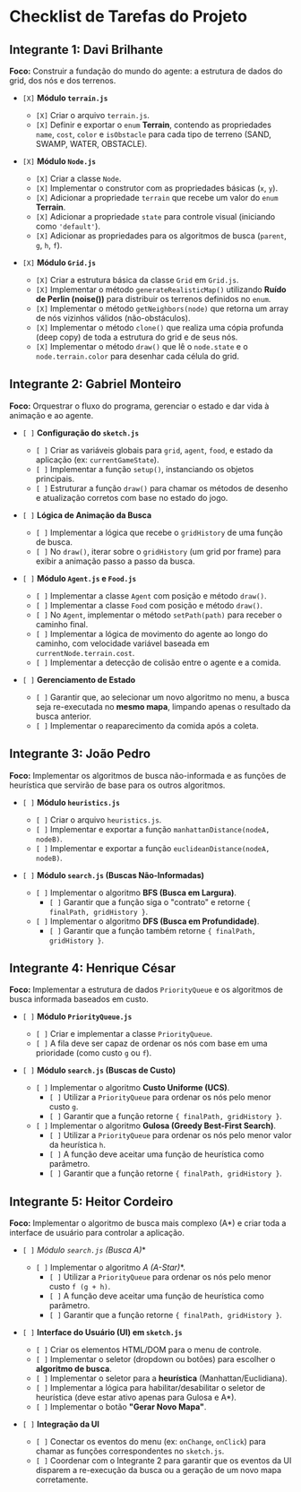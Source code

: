 # Checklist de Tarefas do Projeto

## Integrante 1: Davi Brilhante

**Foco:** Construir a fundação do mundo do agente: a estrutura de dados do grid, dos nós e dos terrenos.

-   `[X]` **Módulo `terrain.js`**
    -   `[X]` Criar o arquivo `terrain.js`.
    -   `[X]` Definir e exportar o `enum` **Terrain**, contendo as propriedades `name`, `cost`, `color` e `isObstacle` para cada tipo de terreno (SAND, SWAMP, WATER, OBSTACLE).

-   `[X]` **Módulo `Node.js`**
    -   `[X]` Criar a classe `Node`.
    -   `[X]` Implementar o construtor com as propriedades básicas (`x`, `y`).
    -   `[X]` Adicionar a propriedade `terrain` que recebe um valor do `enum` **Terrain**.
    -   `[X]` Adicionar a propriedade `state` para controle visual (iniciando como `'default'`).
    -   `[X]` Adicionar as propriedades para os algoritmos de busca (`parent`, `g`, `h`, `f`).

-   `[X]` **Módulo `Grid.js`**
    -   `[X]` Criar a estrutura básica da classe `Grid` em `Grid.js`.
    -   `[X]` Implementar o método `generateRealisticMap()` utilizando **Ruído de Perlin (noise())** para distribuir os terrenos definidos no `enum`.
    -   `[X]` Implementar o método `getNeighbors(node)` que retorna um array de nós vizinhos válidos (não-obstáculos).
    -   `[X]` Implementar o método `clone()` que realiza uma cópia profunda (deep copy) de toda a estrutura do grid e de seus nós.
    -   `[X]` Implementar o método `draw()` que lê o `node.state` e o `node.terrain.color` para desenhar cada célula do grid.

## Integrante 2: Gabriel Monteiro

**Foco:** Orquestrar o fluxo do programa, gerenciar o estado e dar vida à animação e ao agente.

-   `[ ]` **Configuração do `sketch.js`**
    -   `[ ]` Criar as variáveis globais para `grid`, `agent`, `food`, e estado da aplicação (ex: `currentGameState`).
    -   `[ ]` Implementar a função `setup()`, instanciando os objetos principais.
    -   `[ ]` Estruturar a função `draw()` para chamar os métodos de desenho e atualização corretos com base no estado do jogo.

-   `[ ]` **Lógica de Animação da Busca**
    -   `[ ]` Implementar a lógica que recebe o `gridHistory` de uma função de busca.
    -   `[ ]` No `draw()`, iterar sobre o `gridHistory` (um grid por frame) para exibir a animação passo a passo da busca.

-   `[ ]` **Módulo `Agent.js` e `Food.js`**
    -   `[ ]` Implementar a classe `Agent` com posição e método `draw()`.
    -   `[ ]` Implementar a classe `Food` com posição e método `draw()`.
    -   `[ ]` No `Agent`, implementar o método `setPath(path)` para receber o caminho final.
    -   `[ ]` Implementar a lógica de movimento do agente ao longo do caminho, com velocidade variável baseada em `currentNode.terrain.cost`.
    -   `[ ]` Implementar a detecção de colisão entre o agente e a comida.

-   `[ ]` **Gerenciamento de Estado**
    -   `[ ]` Garantir que, ao selecionar um novo algoritmo no menu, a busca seja re-executada no **mesmo mapa**, limpando apenas o resultado da busca anterior.
    -   `[ ]` Implementar o reaparecimento da comida após a coleta.

## Integrante 3: João Pedro

**Foco:** Implementar os algoritmos de busca não-informada e as funções de heurística que servirão de base para os outros algoritmos.

-   `[ ]` **Módulo `heuristics.js`**
    -   `[ ]` Criar o arquivo `heuristics.js`.
    -   `[ ]` Implementar e exportar a função `manhattanDistance(nodeA, nodeB)`.
    -   `[ ]` Implementar e exportar a função `euclideanDistance(nodeA, nodeB)`.

-   `[ ]` **Módulo `search.js` (Buscas Não-Informadas)**
    -   `[ ]` Implementar o algoritmo **BFS (Busca em Largura)**.
        -   `[ ]` Garantir que a função siga o "contrato" e retorne `{ finalPath, gridHistory }`.
    -   `[ ]` Implementar o algoritmo **DFS (Busca em Profundidade)**.
        -   `[ ]` Garantir que a função também retorne `{ finalPath, gridHistory }`.

## Integrante 4: Henrique César

**Foco:** Implementar a estrutura de dados `PriorityQueue` e os algoritmos de busca informada baseados em custo.

-   `[ ]` **Módulo `PriorityQueue.js`**
    -   `[ ]` Criar e implementar a classe `PriorityQueue`.
    -   `[ ]` A fila deve ser capaz de ordenar os nós com base em uma prioridade (como custo `g` ou `f`).

-   `[ ]` **Módulo `search.js` (Buscas de Custo)**
    -   `[ ]` Implementar o algoritmo **Custo Uniforme (UCS)**.
        -   `[ ]` Utilizar a `PriorityQueue` para ordenar os nós pelo menor custo `g`.
        -   `[ ]` Garantir que a função retorne `{ finalPath, gridHistory }`.
    -   `[ ]` Implementar o algoritmo **Gulosa (Greedy Best-First Search)**.
        -   `[ ]` Utilizar a `PriorityQueue` para ordenar os nós pelo menor valor da heurística `h`.
        -   `[ ]` A função deve aceitar uma função de heurística como parâmetro.
        -   `[ ]` Garantir que a função retorne `{ finalPath, gridHistory }`.

## Integrante 5: Heitor Cordeiro

**Foco:** Implementar o algoritmo de busca mais complexo (A*) e criar toda a interface de usuário para controlar a aplicação.

-   `[ ]` **Módulo `search.js` (Busca A*)**
    -   `[ ]` Implementar o algoritmo **A* (A-Star)**.
        -   `[ ]` Utilizar a `PriorityQueue` para ordenar os nós pelo menor custo `f (g + h)`.
        -   `[ ]` A função deve aceitar uma função de heurística como parâmetro.
        -   `[ ]` Garantir que a função retorne `{ finalPath, gridHistory }`.

-   `[ ]` **Interface do Usuário (UI) em `sketch.js`**
    -   `[ ]` Criar os elementos HTML/DOM para o menu de controle.
    -   `[ ]` Implementar o seletor (dropdown ou botões) para escolher o **algoritmo de busca**.
    -   `[ ]` Implementar o seletor para a **heurística** (Manhattan/Euclidiana).
    -   `[ ]` Implementar a lógica para habilitar/desabilitar o seletor de heurística (deve estar ativo apenas para Gulosa e A*).
    -   `[ ]` Implementar o botão **"Gerar Novo Mapa"**.

-   `[ ]` **Integração da UI**
    -   `[ ]` Conectar os eventos do menu (ex: `onChange`, `onClick`) para chamar as funções correspondentes no `sketch.js`.
    -   `[ ]` Coordenar com o Integrante 2 para garantir que os eventos da UI disparem a re-execução da busca ou a geração de um novo mapa corretamente.